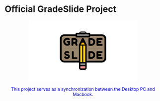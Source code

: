 # Official GradeSlide Project 
<p align="center">
  <img src="https://github.com/reginald-apps/gradeslide/blob/stable/images/mainlogo.png" width="350" title="hover text">
</p>
<p style="color:blue;text-align:center;">
  This project serves as a synchronization between the Desktop PC and Macbook.
</p>
